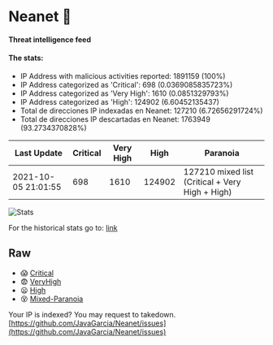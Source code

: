 # Neanet :hocho:
#### Threat intelligence feed
#### The stats:

- IP Address with malicious activities reported: 1891159 (100%)
- IP Address categorized as 'Critical':  698 (0.0369085835723%)
- IP Address categorized as 'Very High':  1610 (0.0851329793%)
- IP Address categorized as 'High':  124902 (6.60452135437)
- Total de direcciones IP indexadas en Neanet:  127210 (6.72656291724%)
- Total de direcciones IP descartadas en Neanet:  1763949 (93.2734370828%)

| Last Update | Critical | Very High | High | Paranoia |
| --- | --- | --- | --- | --- |
| 2021-10-05 21:01:55 | 698 | 1610 | 124902 | 127210 mixed list (Critical + Very High + High)|

![Stats](https://docs.google.com/spreadsheets/d/e/2PACX-1vSnaNMIXVabIpDJjufMlzH7poXnshF3mgd8Is1g9ytUEzVsP5my4Trn8f-xkoLLQ38xpL3HtmUexLo6/pubchart?oid=501124687&format=image)

For the historical stats go to: [link](/stats.csv)
## Raw
- :scream: [Critical](https://raw.githubusercontent.com/JavaGarcia/Neanet/master/blacklists/neanet_critical.txt)
- :fearful: [VeryHigh](https://raw.githubusercontent.com/JavaGarcia/Neanet/master/blacklists/neanet_veryHigh.txtt)
- :frowning: [High](https://raw.githubusercontent.com/JavaGarcia/Neanet/master/blacklists/neanet_high.txt)
- :dizzy_face: [Mixed-Paranoia](https://raw.githubusercontent.com/JavaGarcia/Neanet/master/blacklists/neanet_all.txt)


Your IP is indexed? You may request to takedown. [https://github.com/JavaGarcia/Neanet/issues](https://github.com/JavaGarcia/Neanet/issues)






































































































































































































































































































































































































































































































































































































































































































































































































































































































































































































































































































































































































































































































































































































































































































































































































































































































































































































































































































































































































































































































































































































































































































































































































































































































































































































































































































































































































































































































































































































































































































































































































































































































































































































































































































































































































































































































































































































































































































































































































































































































































































































































































































































































































































































































































































































































































































































































































































































































































































































































































































































































































































































































































































































































































































































































































































































































































































































































































































































































































































































































































































































































































































































































































































































































































































































































































































































































































































































































































































































































































































































































































































































































































































































































































































































































































































































































































































































































































































































































































































































































































































































































































































































































































































































































































































































































































































































































































































































































































































































































































































































































































































































































































































































































































